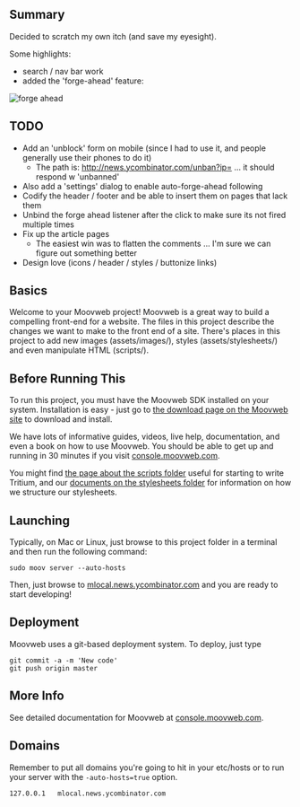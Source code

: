 ## Summary

Decided to scratch my own itch (and save my eyesight).

Some highlights:

- search / nav bar work
- added the 'forge-ahead' feature: 

![forge ahead](https://raw.github.com/sjezewski/hackernewsmobile/master/assets/images/forge-ahead.png)

## TODO

- Add an 'unblock' form on mobile (since I had to use it, and people generally use their phones to do it)
  - The path is: http://news.ycombinator.com/unban?ip=<ip address> ... it should respond w 'unbanned'
- Also add a 'settings' dialog to enable auto-forge-ahead following
- Codify the header / footer and be able to insert them on pages that lack them
- Unbind the forge ahead listener after the click to make sure its not fired multiple times
- Fix up the article pages
  - The easiest win was to flatten the comments ... I'm sure we can figure out something better
- Design love (icons / header / styles / buttonize links)

## Basics

Welcome to your Moovweb project! Moovweb is a great way to build a compelling front-end for a website. The files in this project describe the changes we want to make to the front end of a site. There's places in this project to add new images (assets/images/), styles (assets/stylesheets/) and even manipulate HTML (scripts/).

## Before Running This

To run this project, you must have the Moovweb SDK installed on your system. Installation is easy - just go to [the download page on the Moovweb site](http://console.moovweb.com/download) to download and install.

We have lots of informative guides, videos, live help, documentation, and even a book on how to use Moovweb. You should be able to get up and running in 30 minutes if you visit [console.moovweb.com](http://console.moovweb.com).

You might find [the page about the scripts folder](http://console.moovweb.com/learn/reference/configuration/pages) useful for starting to write Tritium, and our [documents on the stylesheets folder](http://console.moovweb.com/learn/reference/configuration/stylesheet) for information on how we structure our stylesheets.

## Launching

Typically, on Mac or Linux, just browse to this project folder in a terminal and then run the following command:

    sudo moov server --auto-hosts

Then, just browse to [mlocal.news.ycombinator.com](http://mlocal.news.ycombinator.com) and you are ready to start developing!

## Deployment

Moovweb uses a git-based deployment system. To deploy, just type

    git commit -a -m 'New code'
    git push origin master

## More Info

See detailed documentation for Moovweb at [console.moovweb.com](http://console.moovweb.com).

## Domains
Remember to put all domains you're going to hit in your etc/hosts or to run your server with the `-auto-hosts=true` option.


    127.0.0.1   mlocal.news.ycombinator.com
